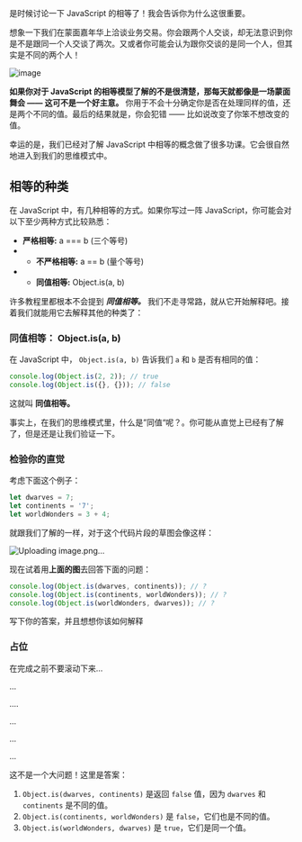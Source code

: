 是时候讨论一下 JavaScript 的相等了！我会告诉你为什么这很重要。

想象一下我们在蒙面嘉年华上洽谈业务交易。你会跟两个人交谈，却无法意识到你是不是跟同一个人交谈了两次。又或者你可能会认为跟你交谈的是同一个人，但其实是不同的两个人！

![image](https://user-images.githubusercontent.com/17036920/113999975-21cfa880-988d-11eb-895c-87dfb7217a4f.png)

**如果你对于 JavaScript 的相等模型了解的不是很清楚，那每天就都像是一场蒙面舞会 —— 这可不是一个好主意。** 你用于不会十分确定你是否在处理同样的值，还是两个不同的值。最后的结果就是，你会犯错 —— 比如说改变了你笨不想改变的值。

幸运的是，我们已经对了解 JavaScript 中相等的概念做了很多功课。它会很自然地进入到我们的思维模式中。

## 相等的种类

在 JavaScript 中，有几种相等的方式。如果你写过一阵 JavaScript，你可能会对以下至少两种方式比较熟悉：

- **严格相等:** a === b (三个等号)
- - **不严格相等:** a == b (量个等号)
- - **同值相等:** Object.is(a, b)

许多教程里都根本不会提到 ***同值相等。*** 我们不走寻常路，就从它开始解释吧。接着我们就能用它去解释其他的种类了：

### 同值相等： Object.is(a, b)

在 JavaScript 中， `Object.is(a, b)` 告诉我们 `a` 和 `b` 是否有相同的值：

```js
console.log(Object.is(2, 2)); // true
console.log(Object.is({}, {})); // false
```

这就叫 **同值相等。**

事实上，在我们的思维模式里，什么是”同值“呢？。你可能从直觉上已经有了解了，但是还是让我们验证一下。

### 检验你的直觉

考虑下面这个例子：

```js
let dwarves = 7;
let continents = '7';
let worldWonders = 3 + 4;
```

就跟我们了解的一样，对于这个代码片段的草图会像这样：

![Uploading image.png…]()


现在试着用**上面的图**去回答下面的问题：

```js
console.log(Object.is(dwarves, continents)); // ?
console.log(Object.is(continents, worldWonders)); // ?
console.log(Object.is(worldWonders, dwarves)); // ?
```

写下你的答案，并且想想你该如何解释

### 占位

在完成之前不要滚动下来...

...

....

...

...

...

这不是一个大问题！这里是答案：

1. `Object.is(dwarves, continents)` 是返回 `false` 值，因为 `dwarves` 和 `continents` 是不同的值。
2. `Object.is(continents, worldWonders)` 是 `false`，它们也是不同的值。
3. `Object.is(worldWonders, dwarves)` 是 `true`，它们是同一个值。







